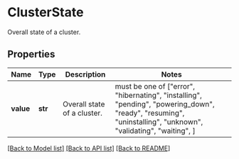 # ClusterState

Overall state of a cluster.

## Properties
Name | Type | Description | Notes
------------ | ------------- | ------------- | -------------
**value** | **str** | Overall state of a cluster. |  must be one of ["error", "hibernating", "installing", "pending", "powering_down", "ready", "resuming", "uninstalling", "unknown", "validating", "waiting", ]

[[Back to Model list]](../README.md#documentation-for-models) [[Back to API list]](../README.md#documentation-for-api-endpoints) [[Back to README]](../README.md)


